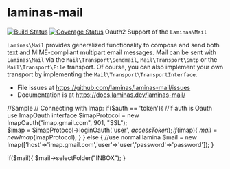 # laminas-mail

[![Build Status](https://travis-ci.com/laminas/laminas-mail.svg?branch=master)](https://travis-ci.com/laminas/laminas-mail)
[![Coverage Status](https://coveralls.io/repos/github/laminas/laminas-mail/badge.svg?branch=master)](https://coveralls.io/github/laminas/laminas-mail?branch=master)
Oauth2 Support of the `Laminas\Mail`

`Laminas\Mail` provides generalized functionality to compose and send both text and
MIME-compliant multipart email messages. Mail can be sent with `Laminas\Mail` via
the `Mail\Transport\Sendmail`, `Mail\Transport\Smtp` or the `Mail\Transport\File`
transport. Of course, you can also implement your own transport by implementing
the `Mail\Transport\TransportInterface`.

- File issues at https://github.com/laminas/laminas-mail/issues
- Documentation is at https://docs.laminas.dev/laminas-mail/

//Sample
// Connecting with Imap:
if($auth == 'token'){ //if auth is Oauth use ImapOauth interface
  $imapProtocol = new ImapOauth("imap.gmail.com", 901, "SSL");  
  $imap =   $imapProtocol->loginOauth('user', $accessToken);
  if($imap){
    $mail = new Imap($imapProtocol);
  }
} else {
  //use normal lamina 
  $mail = new Imap(['host'=>'imap.gmail.com','user'=>'user','password'=>'password']);
}


if($mail){
  $mail->selectFolder("INBOX");
}
